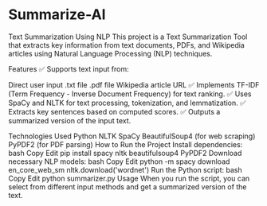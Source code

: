 # Summarize-Al
Text Summarization Using NLP
This project is a Text Summarization Tool that extracts key information from text documents, PDFs, and Wikipedia articles using Natural Language Processing (NLP) techniques.

Features
✅ Supports text input from:

Direct user input
.txt file
.pdf file
Wikipedia article URL
✅ Implements TF-IDF (Term Frequency - Inverse Document Frequency) for text ranking.
✅ Uses SpaCy and NLTK for text processing, tokenization, and lemmatization.
✅ Extracts key sentences based on computed scores.
✅ Outputs a summarized version of the input text.

Technologies Used
Python
NLTK
SpaCy
BeautifulSoup4 (for web scraping)
PyPDF2 (for PDF parsing)
How to Run the Project
Install dependencies:
bash
Copy
Edit
pip install spacy nltk beautifulsoup4 PyPDF2
Download necessary NLP models:
bash
Copy
Edit
python -m spacy download en_core_web_sm
nltk.download('wordnet')
Run the Python script:
bash
Copy
Edit
python summarizer.py
Usage
When you run the script, you can select from different input methods and get a summarized version of the text.
